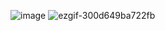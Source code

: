 ![image](https://github.com/user-attachments/assets/6ce74e1a-4045-47f8-be21-5c54d5be16bf)
![ezgif-300d649ba722fb](https://github.com/user-attachments/assets/89a6c68b-3b30-41d6-83fe-40c57dc22cc2)
